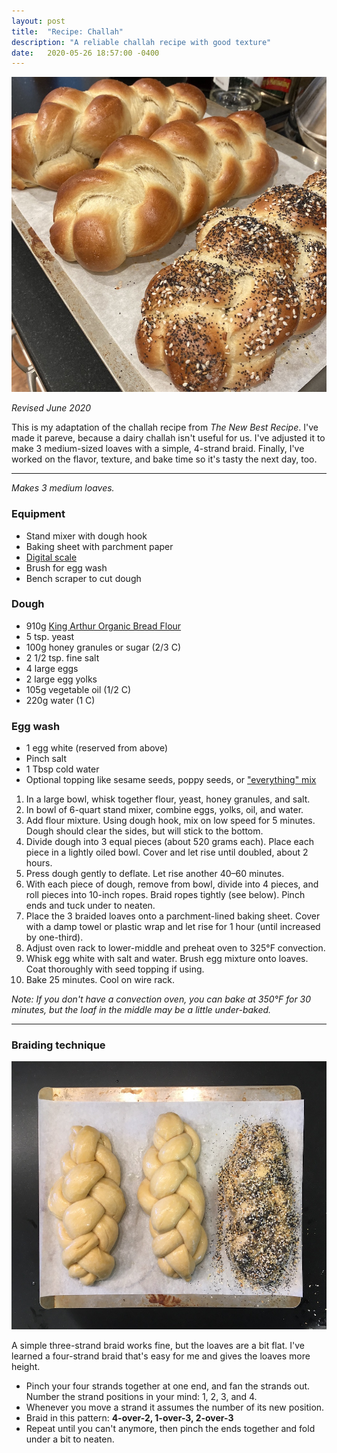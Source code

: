 ```yaml
---
layout: post
title:  "Recipe: Challah"
description: "A reliable challah recipe with good texture"
date:   2020-05-26 18:57:00 -0400
---
```


![Challah, baked](/assets/images/challah_baked.jpg)

_Revised June 2020_

This is my adaptation of the challah recipe from _The New Best Recipe_. I've made it pareve, because a dairy challah isn't useful for us. I've adjusted it to make 3 medium-sized loaves with a simple, 4-strand braid. Finally, I've worked on the flavor,
texture, and bake time so it's tasty the next day, too.

---

_Makes 3 medium loaves._

### Equipment

* Stand mixer with dough hook
* Baking sheet with parchment paper
* [Digital scale](https://www.amazon.com/Kitchen-Scale-Bakers-KD8000-Weight/dp/B00VEKX35Y)
* Brush for egg wash
* Bench scraper to cut dough

### Dough

* 910g [King Arthur Organic Bread Flour](https://shop.kingarthurbaking.com/items/king-arthur-organic-bread-flour-5-lb)
* 5 tsp. yeast
* 100g honey granules or sugar (2/3 C)
* 2 1/2 tsp. fine salt
* 4 large eggs
* 2 large egg yolks
* 105g vegetable oil (1/2 C)
* 220g water (1 C)

### Egg wash

* 1 egg white (reserved from above)
* Pinch salt
* 1 Tbsp cold water
* Optional topping like sesame seeds, poppy seeds, or ["everything" mix](https://shop.kingarthurflour.com/items/everything-bagel-topping-8-oz)

1. In a large bowl, whisk together flour, yeast, honey granules, and salt.
1. In bowl of 6-quart stand mixer, combine eggs, yolks, oil, and water.
1. Add flour mixture. Using dough hook, mix on low speed for 5 minutes. Dough should clear the sides, but will stick to the bottom.
1. Divide dough into 3 equal pieces (about 520 grams each). Place each piece in a lightly oiled bowl. Cover and let rise until doubled, about 2 hours.
1. Press dough gently to deflate. Let rise another 40&ndash;60 minutes.
1. With each piece of dough, remove from bowl, divide into 4 pieces, and roll pieces into 10-inch ropes. Braid ropes tightly (see below). Pinch ends and tuck under to neaten.
1. Place the 3 braided loaves onto a parchment-lined baking sheet. Cover with a damp towel or plastic wrap and let rise for 1 hour (until increased by one-third).
1. Adjust oven rack to lower-middle and preheat oven to 325°F convection.
1. Whisk egg white with salt and water. Brush egg mixture onto loaves. Coat thoroughly with seed topping if using.
1. Bake 25 minutes. Cool on wire rack.

_Note: If you don't have a convection oven, you can bake at 350°F for 30 minutes, but the loaf in the middle may be a little under-baked._

---

### Braiding technique

![Challah dough, braided](/assets/images/challah_braided.jpg)

A simple three-strand braid works fine, but the loaves are a bit flat. I've learned a four-strand braid that's easy for me and gives the loaves more height.

* Pinch your four strands together at one end, and fan the strands out. Number the strand positions in your mind: 1, 2, 3, and 4.
* Whenever you move a strand it assumes the number of its new position.
* Braid in this pattern: **4-over-2, 1-over-3, 2-over-3**
* Repeat until you can't anymore, then pinch the ends together and fold under a bit to neaten.